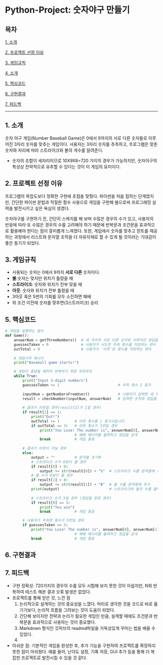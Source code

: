# Python-Project: 숫자야구 만들기

## 목차
[ 1. 소개](#1-소개)

[ 2. 프로젝트 선정 이유](#2-프로젝트-선정-이유) 

[ 3. 게임규칙](#3-게임규칙) 

[ 4. 소개](#4-소개) 

[ 5. 핵심코드](#5-핵심코드) 

[ 6. 구현결과](#6-구현결과) 

[ 7. 피드백](#7-피드백) 
- - - 



## 1. 소개
 숫자 야구 게임(Number Baseball Game)은 0에서 9까지의 서로 다른 숫자들로 이루어진 3자리 숫자를 맞추는 게임이다. 사용자는 3자리 숫자를 추측하고, 프로그램은 맞춘 숫자와 자리에 따라 스트라이크와 볼의 개수를 알려준다.
- 숫자의 조합이 세자리이므로 10X9X8=720 가지의 경우가 가능하지만, 숫자야구의 특성상 전략적으로 유추할 수 있다는 것이 이 게임의 묘미이다.

## 2. 프로젝트 선정 이유
 프로그램의 복잡도보다 정확한 구현에 초점을 맞췄다. 파이썬을 처음 접하는 단계였지만, 간단한 파이썬 문법과 적절한 함수 사용으로 게임을 구현해 봄으로써 프로그래밍 실력을 발전시키고 싶은 욕심이 생겼다.
 
 숫자야구를 구현하기 전, 간단히 스케치를 해 보며 수많은 경우의 수가 있고, 사용자의 반응에 따라 또 수많은 경우의 수를 고려해야 하기 때문에 반복문과 조건문을 효과적으로 활용해야 한다는 점이 흥미롭게 느껴졌다. 또한, 게임에서 숫자를 맞추고 힌트를 제공하는 과정에서 리스트와 문자열 조작을 더 자유자재로 할 수 있게 될 것이라는 기대감이 좋은 동기가 되었다.
 

## 3. 게임규칙
- 사용되는 숫자는 0에서 9까지 **서로 다른** 숫자이다.
- **볼**:숫자는 맞지만 위치가 틀렸을 때
- **스트라이크**: 숫자와 위치가 전부 맞을 때
- **아웃**: 숫자와 위치가 전부 틀렸을 때
- 3아웃 혹은 5번의 기회를 모두 소진하면 패배
- 위 조건 이전에 숫자를 맞추면(3스트라이크) 승리

## 5. 핵심코드
```python
# 게임을 실행하는 함수
def Game():
    answerNum = getThreeNumbers()  # 세 자리의 서로 다른 숫자로 이루어진 정답을 생성
    guessesTaken = 0               # 사용자가 시도한 추측 횟수를 저장하는 변수
    outTotal = 0                   # 사용자가 '아웃'된 횟수를 저장하는 변수
    
    # 게임시작 메시지
    print("Baseball game starts!")  

    # 게임이 종료될 때까지 반복하기 위한 무한루프
    while True:                         
        print("Input 3-digit numbers")  
        guessesTaken += 1                           # 추측 횟수 1 증가
        
        inputNum = getNumbersFromUser()             # 사용자가 입력한 세 자리 숫자 저장
        result = checkNumber(inputNum, answerNum)   # 입력한 숫자와 정답을 비교하여 결과(볼/스트라이크/아웃) 저장
        
        # 결과가 아웃일 경우(result[2]가 1일 경우)
        if result[2] == 1:  
            print("Out!")  
            outTotal += 1       # 아웃 횟수를 1 증가시킵니다.
            if outTotal == 3:   # 아웃 횟수가 3번일 경우
                print("You Lose! The number is", answerNum[0], answerNum[1], answerNum[2])
                                # 패배 메시지를 출력하고 정답을 공개
                break           # 게임 종료
        
        # 결과가 아웃이 아닐 경우
        else:  
            output = ""         # 문자열 초기화
            # 스트라이크 수가 0보다 클 경우
            if result[0] > 0:   
                output += str(result[0]) + "S"  # 스트라이크 수를 문자열에 추가
            # 볼 수가 0보다 클 경우
            if result[1] > 0:  
                output += str(result[1]) + "B"  # 볼 수를 문자열에 추가
            print(output)                       # 스트라이크와 볼의 수를 출력
            
            # 스트라이크 수가 3일 경우 (정답을 맞춘 경우) 
            if result[0] == 3:  
                print("You win")    
                break           # 게임 종료

        # 사용자가 추측한 횟수가 5번일 경우    
        if guessesTaken == 5:  
            print("You Lose! The number is", answerNum[0], answerNum[1], answerNum[2])
                                # 패배 메시지를 출력하고 정답을 공개
            break               # 게임 종료

```

## 6. 구현결과






##
##
## 7. 피드백
 - 구현 정확성: 720가지의 경우의 수를 모두 시험해 보지 못한 것이 아쉽지만, N회 반복하여 테스트 해본 결과 오류 발생은 없었다.
 - 프로젝트를 통해 얻은 것, 느낀 점
   1. 논리적으로 설계하는 것의 중요성을 느꼈다. 머리로 생각한 것을 코드로 바로 옮기기보다, 논리적 흐름을 그려보는 것이 도움이 되었다.
   2. 간단해 보이지만 전략과 논리가 필요한 게임인 만큼, 설계할 때에도 조건문과 반복문을 효과적으로 사용하는 것이 중요했다. 
   3. Markdown 형식인 깃허브의 readmd파일을 가독성있게 꾸미는 법을 배울 수 있었다.
   4. 
 - 아쉬운 점: 기본적인 게임을 완성한 후, 추가 기능을 구현하여 프로젝트를 확장하지 못한 점이 아쉬웠다. 예를 들어, 난이도 설정, 기록 저장, GUI 추가 등을 통해 더 복잡한 프로젝트로 발전시킬 수 있을 것 같다. 
